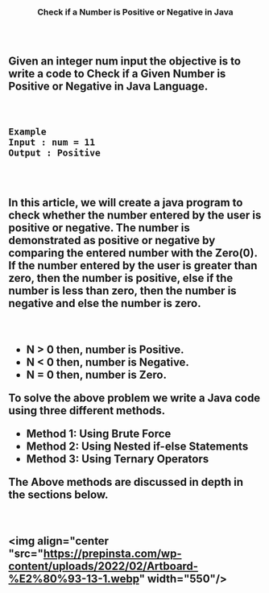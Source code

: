 <h3 align="center">Check if a Number is Positive or Negative in Java<h3/>
<h2><h2/>
<br/>

Given an integer num input the objective is to write a code to Check if a Given Number is Positive or Negative in Java Language.

<br/>

```
Example
Input : num = 11
Output : Positive
```

<br/>
<h2><h2/>
In this article, we will create a java program to check whether the number entered by the user is positive or negative. The number is demonstrated as positive or negative by comparing the entered number with the Zero(0). If the number entered by the user is greater than zero, then the number is positive, else if the number is less than zero, then the number is negative and else the number is zero.

&nbsp;

 *  N > 0 then, number is Positive.
 *  N < 0 then, number is Negative.
 *  N = 0 then, number is Zero.
&nbsp;

To solve the above problem we write a Java code using three different methods.
&nbsp;

 *  Method 1: Using Brute Force
 *  Method 2: Using Nested if-else Statements
 *  Method 3: Using Ternary Operators
 &nbsp;

 The Above methods are discussed in depth in the sections below.

&nbsp;&nbsp;&nbsp;&nbsp;

<img align="center "src="https://prepinsta.com/wp-content/uploads/2022/02/Artboard-%E2%80%93-13-1.webp" width="550"/>



